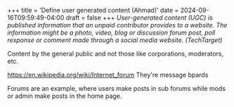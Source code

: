 +++
title = 'Define user generated content (Ahmad)'
date = 2024-09-16T09:59:49-04:00
draft = false
+++
*User-generated content (UGC) is published information that an unpaid contributor provides to a website. The information might be a photo, video, blog or discussion forum post, poll response or comment made through a social media website. (TechTarget)*

Content by the general public and not those like corporations, moderators, etc.

https://en.wikipedia.org/wiki/Internet_forum They're message bpards 

Forums are an example, where users make posts in sub forums while mods or admin make posts in the home page.